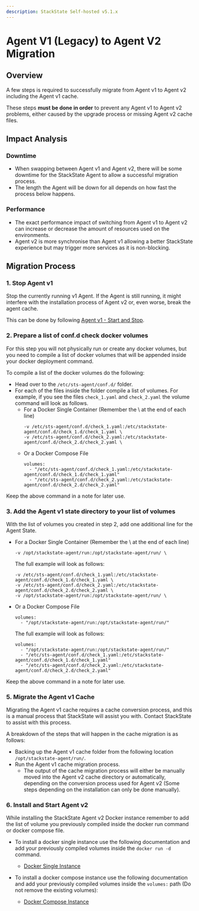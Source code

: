 ```yaml
---
description: StackState Self-hosted v5.1.x
---
```


# Agent V1 \(Legacy\) to Agent V2 Migration

## Overview

A few steps is required to successfully migrate from Agent v1 to Agent v2 including the Agent v1 cache.

These steps **must be done in order** to prevent any Agent v1 to Agent v2 problems, either caused by the upgrade process or missing Agent v2 cache files.


## Impact Analysis

### Downtime
- When swapping between Agent v1 and Agent v2, there will be some downtime for the StackState Agent to allow a successful migration process.
- The length the Agent will be down for all depends on how fast the process below happens.

### Performance
- The exact performance impact of switching from Agent v1 to Agent v2 can increase or decrease the amount of resources used on the environments.
- Agent v2 is more synchronise than Agent v1 allowing a better StackState experience but may trigger more services as it is non-blocking.


## Migration Process

### 1. Stop Agent v1

Stop the currently running v1 Agent. If the Agent is still running, it might interfere with the installation process of Agent v2 or, even worse, break the agent cache.

This can be done by following [Agent v1 - Start and Stop](/setup/agent/agent-v1.md#start-stop-restart-the-agent).

### 2. Prepare a list of conf.d check docker volumes

For this step you will not physically run or create any docker volumes, but you need to compile a list of docker
volumes that will be appended inside your docker deployment command.

To compile a list of the docker volumes do the following:
- Head over to the `/etc/sts-agent/conf.d/` folder.
- For each of the files inside the folder compile a list of volumes. For example, if you see the files `check_1.yaml` and `check_2.yaml` the volume command will look as follows.
  - For a Docker Single Container (Remember the \ at the end of each line)
    ```
    -v /etc/sts-agent/conf.d/check_1.yaml:/etc/stackstate-agent/conf.d/check_1.d/check_1.yaml \
    -v /etc/sts-agent/conf.d/check_2.yaml:/etc/stackstate-agent/conf.d/check_2.d/check_2.yaml \
    ```
  - Or a Docker Compose File
    ```
    volumes:
      - "/etc/sts-agent/conf.d/check_1.yaml:/etc/stackstate-agent/conf.d/check_1.d/check_1.yaml"
      - "/etc/sts-agent/conf.d/check_2.yaml:/etc/stackstate-agent/conf.d/check_2.d/check_2.yaml"
    ```
Keep the above command in a note for later use.

### 3. Add the Agent v1 state directory to your list of volumes

With the list of volumes you created in step 2, add one additional line for the Agent State.

- For a Docker Single Container (Remember the \ at the end of each line)
  ```
  -v /opt/stackstate-agent/run:/opt/stackstate-agent/run/ \
  ```
  The full example will look as follows:
  ```
  -v /etc/sts-agent/conf.d/check_1.yaml:/etc/stackstate-agent/conf.d/check_1.d/check_1.yaml \
  -v /etc/sts-agent/conf.d/check_2.yaml:/etc/stackstate-agent/conf.d/check_2.d/check_2.yaml \
  -v /opt/stackstate-agent/run:/opt/stackstate-agent/run/ \
  ```

- Or a Docker Compose File
  ```
  volumes:
    - "/opt/stackstate-agent/run:/opt/stackstate-agent/run/"
  ```
  The full example will look as follows:
  ```
  volumes:
    - "/opt/stackstate-agent/run:/opt/stackstate-agent/run/"
    - "/etc/sts-agent/conf.d/check_1.yaml:/etc/stackstate-agent/conf.d/check_1.d/check_1.yaml"
    - "/etc/sts-agent/conf.d/check_2.yaml:/etc/stackstate-agent/conf.d/check_2.d/check_2.yaml"
  ```

Keep the above command in a note for later use.

### 5. Migrate the Agent v1 Cache

Migrating the Agent v1 cache requires a cache conversion process, and this is a manual process that StackState will assist you with.
Contact StackState to assist with this process.

A breakdown of the steps that will happen in the cache migration is as follows:

- Backing up the Agent v1 cache folder from the following location `/opt/stackstate-agent/run/`.
- Run the Agent v1 cache migration process.
   - The output of the cache migration process will either be manually moved into the Agent v2 cache directory or automatically, depending on the conversion process used for Agent v2 (Some steps depending on the installation can only be done manually).

### 6. Install and Start Agent v2

While installing the StackState Agent v2 Docker instance remember to add the list
of volume you previously compiled inside the docker run command or docker compose file.

- To install a docker single instance use the following documentation and add your previously compiled volumes inside the `docker run -d` command.
  - [Docker Single Instance](/setup/agent/docker.md#single-container)

- To install a docker compose instance use the following documentation and add your previously compiled volumes inside the `volumes:` path (Do not remove the existing volumes):
  - [Docker Compose Instance](/setup/agent/docker.md#docker-compose)

